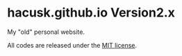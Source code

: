 # hacusk.github.io Version2.x

My "old" personal website.

All codes are released under the [MIT license](https://github.com/hacusk/hacusk.net/blob/master/LICENSE).
